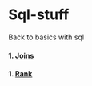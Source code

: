 # Sql-stuff

Back to basics with sql


#### 1. [Joins](https://github.com/Sangarshanan/sql-stuff/blob/master/Joins/joins.md)

#### 1. [Rank](https://github.com/Sangarshanan/sql-stuff/blob/master/rank/rank.md)



